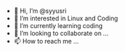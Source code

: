 - 👋 Hi, I’m @syyusri
- 👀 I’m interested in Linux and Coding
- 🌱 I’m currently learning coding
- 💞️ I’m looking to collaborate on ...
- 📫 How to reach me ...

<!---
syyusri/syyusri is a ✨ special ✨ repository because its `README.md` (this file) appears on your GitHub profile.
You can click the Preview link to take a look at your changes.
--->
